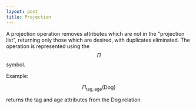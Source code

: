 ```yaml
---
layout: post
title: Projection
---
```


A projection operation removes attributes which are not in the "projection list", returning only those which are desired, with duplicates eliminated. The operation is represented using the $$\Pi$$ symbol.

Example:

$$\Pi_{\text{tag},\text{age}}(\text{Dog})$$

returns the tag and age attributes from the Dog relation.
